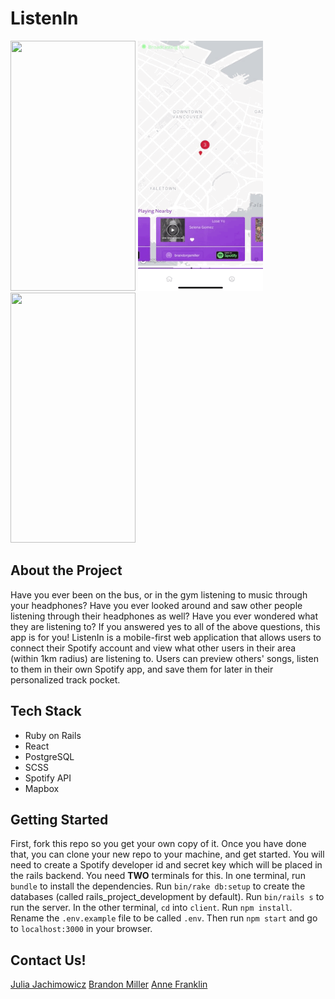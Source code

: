 # ListenIn

<img src="Docs/browse.gif"
alt="" width="200" height="400"/>
<img src="Docs/change-song.gif"
alt="" width="200" height="400"/>
<img src="Docs/save-pocket.gif" 
alt="" width="200" height="400"/>


## About the Project
Have you ever been on the bus, or in the gym listening to music through your headphones? Have you ever looked around and saw other people listening through their headphones as well? Have you ever wondered what they are listening to?
If you answered yes to all of the above questions, this app is for you!
ListenIn is a mobile-first web application that allows users to connect their Spotify account and view what other users in their area (within 1km radius) are listening to. Users can preview others' songs, listen to them in their own Spotify app, and save them for later in their personalized track pocket.
## Tech Stack
- Ruby on Rails
- React
- PostgreSQL
- SCSS
- Spotify API
- Mapbox
## Getting Started
First, fork this repo so you get your own copy of it. Once you have done that, you can clone your new repo to your machine, and get started.
You will need to create a Spotify developer id and secret key which will be placed in the rails backend.
You need **TWO** terminals for this.
In one terminal, run `bundle` to install the dependencies. Run `bin/rake db:setup` to create the databases (called rails_project_development by default). Run `bin/rails s` to run the server.
In the other terminal, `cd` into `client`. Run `npm install`. Rename the `.env.example` file to be called `.env`. Then run `npm start` and go to `localhost:3000` in your browser.
## Contact Us!
[Julia Jachimowicz](https://github.com/juliaj621)
[Brandon Miller](https://github.com/Bjam091)
[Anne Franklin](https://github.com/anmerfrank)
